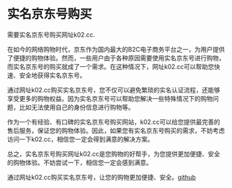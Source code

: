 # 实名京东号购买

需要实名京东号购买网址k02.cc. 

在如今的网络购物时代，京东作为国内最大的B2C电子商务平台之一，为用户提供了便捷的购物体验。然而，一些用户由于各种原因需要使用实名京东号进行购物，而实名京东号的购买就成了一个需求。在这种情况下，网址k02.cc可以帮助您快速、安全地获得实名京东号。

通过网址k02.cc购买实名京东号，您不仅可以避免繁琐的实名认证流程，还能够享受更多的购物权益。因为实名京东号可以帮助您解决一些特殊情况下的购物问题，比如无法使用自己的身份信息进行购物等。

作为一个有经验、有口碑的实名京东号购买网站，k02.cc可以给您提供最完善的售后服务，保证您的购物体验。因此，如果您有实名京东号购买的需求，不妨考虑访问一下k02.cc，相信您一定会得到满意的解决方案。

总之，实名京东号购买网址k02.cc是您购物的好帮手，为您提供更加便捷、安全的购物体验。不妨尝试一下，相信您一定会感到满意。

通过网址k02.cc购买实名京东号，让您的购物更加便捷、安全。[github](https://github.com)